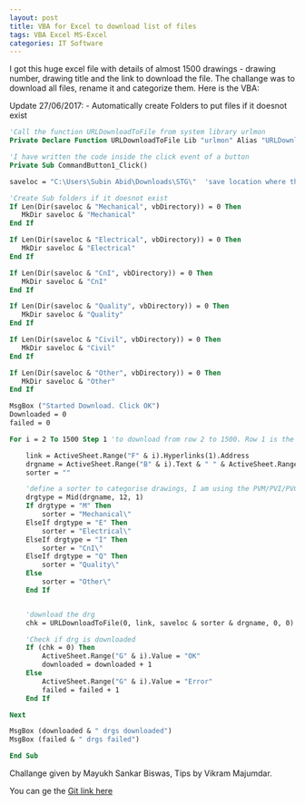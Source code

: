 ```yaml
---
layout: post
title: VBA for Excel to download list of files
tags: VBA Excel MS-Excel
categories: IT Software
---
```


I got this huge excel file with details of almost 1500 drawings - drawing number, drawing title and the link to download the file. The challange was to download all files, rename it and categorize them. Here is the VBA:

Update 27/06/2017: - Automatically create Folders to put files if it doesnot exist

```vb
'Call the function URLDownloadToFile from system library urlmon
Private Declare Function URLDownloadToFile Lib "urlmon" Alias "URLDownloadToFileA" (ByVal pCaller As Long, ByVal szURL As String, ByVal szFileName As String, ByVal dwReserved As Long, ByVal lpfnCB As Long) As Long

'I have written the code inside the click event of a button
Private Sub CommandButton1_Click()

saveloc = "C:\Users\Subin Abid\Downloads\STG\"  'save location where the excel file is

'Create Sub folders if it doesnot exist
If Len(Dir(saveloc & "Mechanical", vbDirectory)) = 0 Then
   MkDir saveloc & "Mechanical"
End If

If Len(Dir(saveloc & "Electrical", vbDirectory)) = 0 Then
   MkDir saveloc & "Electrical"
End If

If Len(Dir(saveloc & "CnI", vbDirectory)) = 0 Then
   MkDir saveloc & "CnI"
End If

If Len(Dir(saveloc & "Quality", vbDirectory)) = 0 Then
   MkDir saveloc & "Quality"
End If

If Len(Dir(saveloc & "Civil", vbDirectory)) = 0 Then
   MkDir saveloc & "Civil"
End If

If Len(Dir(saveloc & "Other", vbDirectory)) = 0 Then
   MkDir saveloc & "Other"
End If

MsgBox ("Started Download. Click OK")
Downloaded = 0
failed = 0

For i = 2 To 1500 Step 1 'to download from row 2 to 1500. Row 1 is the heading row

    link = ActiveSheet.Range("F" & i).Hyperlinks(1).Address
    drgname = ActiveSheet.Range("B" & i).Text & " " & ActiveSheet.Range("D" & i).Text & ".pdf"
    sorter = ""

    'define a sorter to categorise drawings, I am using the PVM/PVI/PVC notation to sort the drawings
    drgtype = Mid(drgname, 12, 1)
    If drgtype = "M" Then
        sorter = "Mechanical\"
    ElseIf drgtype = "E" Then
        sorter = "Electrical\"
    ElseIf drgtype = "I" Then
        sorter = "CnI\"
    ElseIf drgtype = "Q" Then
        sorter = "Quality\"
    Else
        sorter = "Other\"
    End If


    'download the drg
    chk = URLDownloadToFile(0, link, saveloc & sorter & drgname, 0, 0)

    'Check if drg is downloaded
    If (chk = 0) Then
        ActiveSheet.Range("G" & i).Value = "OK"
        downloaded = downloaded + 1
    Else
        ActiveSheet.Range("G" & i).Value = "Error"
        failed = failed + 1
    End If

Next

MsgBox (downloaded & " drgs downloaded")
MsgBox (failed & " drgs failed")

End Sub
```
Challange given by Mayukh Sankar Biswas, Tips by Vikram Majumdar.

You can ge the [Git link here](https://github.com/subinabid/VBAExcel)
